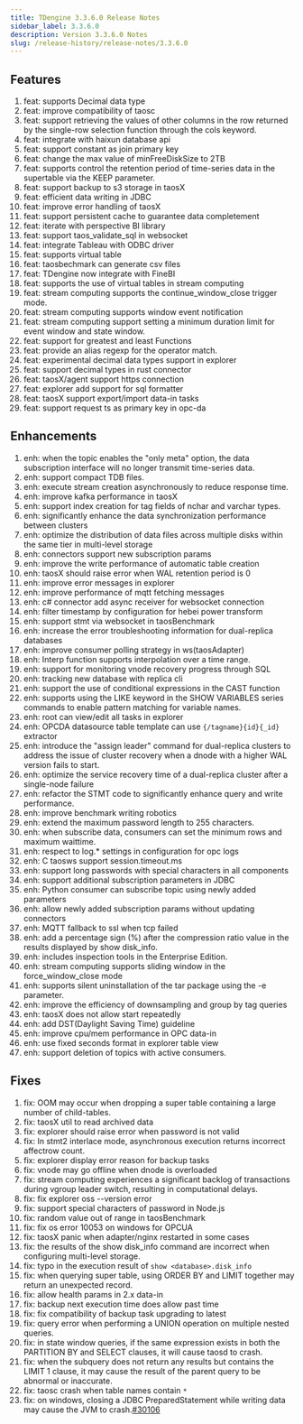 ```yaml
---
title: TDengine 3.3.6.0 Release Notes
sidebar_label: 3.3.6.0
description: Version 3.3.6.0 Notes
slug: /release-history/release-notes/3.3.6.0
---
```


## Features
  1. feat: supports Decimal data type
  2. feat: improve compatibility of taosc
  3. feat: support retrieving the values of other columns in the row returned by the single-row selection function through the cols keyword.
  4. feat: integrate with haixun database api
  5. feat: support constant as join primary key
  6. feat: change the max value of minFreeDiskSize to 2TB
  7. feat: supports control the retention period of time-series data in the supertable via the KEEP parameter.
  8. feat: support backup to s3 storage in taosX
  9. feat: efficient data writing in JDBC
 10. feat: improve error handling of taosX
 11. feat: support persistent cache to guarantee data completement 
 12. feat: iterate with perspective BI library
 13. feat: support taos_validate_sql in websocket
 14. feat: integrate Tableau with ODBC driver
 15. feat: supports virtual table
 16. feat: taosbechmark can generate csv files
 17. feat: TDengine now integrate with FineBI
 18. feat: supports the use of virtual tables in stream computing
 19. feat: stream computing supports the continue_window_close trigger mode.
 20. feat: stream computing supports window event notification
 21. feat: stream computing support setting a minimum duration limit for event window and state window.
 22. feat: support for greatest and least Functions
 23. feat: provide an alias regexp for the operator match.
 24. feat: experimental decimal data types support in explorer
 25. feat: support decimal types in rust connector
 26. feat: taosX/agent support https connection
 27. feat: explorer add support for sql formatter
 28. feat: taosX support export/import data-in tasks
 29. feat: support request ts as primary key in opc-da

## Enhancements
  1. enh: when the topic enables the "only meta" option, the data subscription interface will no longer transmit time-series data.
  2. enh: support compact TDB files.
  3. enh: execute stream creation asynchronously to reduce response time.
  4. enh: improve kafka performance in taosX
  5. enh: support index creation for tag fields of nchar and varchar types.
  6. enh: significantly enhance the data synchronization performance between clusters
  7. enh: optimize the distribution of data files across multiple disks within the same tier in multi-level storage
  8. enh: connectors support new subscription params
  9. enh: improve the write performance of automatic table creation
 10. enh: taosX should raise error when WAL retention period is 0 
 11. enh: improve error messages in explorer
 12. enh: improve performance of mqtt fetching messages
 13. enh: c# connector add async receiver for websocket connection
 14. enh: filter timestamp by configuration for hebei power transform
 15. enh: support stmt via websocket in taosBenchmark
 16. enh: increase the error troubleshooting information for dual-replica databases
 17. enh: improve consumer polling strategy in  ws(taosAdapter)
 18. enh: Interp function supports interpolation over a time range.
 19. enh: support for monitoring vnode recovery progress through SQL
 20. enh: tracking new database with replica cli
 21. enh: support the use of conditional expressions in the CAST function
 22. enh: supports using the LIKE keyword in the SHOW VARIABLES series commands to enable pattern matching for variable names.
 23. enh: root can view/edit all tasks in explorer
 24. enh: OPCDA datasource table template can use  `{/tagname}{id}{_id}` extractor
 25. enh: introduce the "assign leader" command for dual-replica clusters to address the issue of cluster recovery when a dnode with a higher WAL version fails to start.
 26. enh: optimize the service recovery time of a dual-replica cluster after a single-node failure
 27. enh: refactor the STMT code to significantly enhance query and write performance.
 28. enh: improve benchmark writing robotics
 29. enh: extend the maximum password length to 255 characters.
 30. enh: when subscribe data, consumers can set the minimum rows and maximum waittime.
 31. enh: respect to log.* settings in configuration for opc logs
 32. enh: C taosws support session.timeout.ms
 33. enh: support long passwords with special characters in all components
 34. enh: support additional subscription parameters in JDBC
 35. enh: Python consumer can subscribe topic using newly added parameters
 36. enh: allow newly added subscription params without updating connectors 
 37. enh: MQTT fallback to ssl when tcp failed
 38. enh: add a percentage sign (%) after the compression ratio value in the results displayed by show disk_info.
 39. enh: includes inspection tools in the Enterprise Edition.
 40. enh: stream computing supports sliding window in the force_window_close mode
 41. enh: supports silent uninstallation of the tar package using the -e parameter.
 42. enh: improve the efficiency of downsampling and group by tag queries
 43. enh: taosX does not allow start repeatedly
 44. enh: add DST(Daylight Saving Time) guideline
 45. enh: improve cpu/mem performance in OPC data-in
 46. enh: use fixed seconds format in explorer table view
 47. enh: support deletion of topics with active consumers.

## Fixes
  1. fix: OOM may occur when dropping a super table containing a large number of child-tables.
  2. fix: taosX util to read archived data
  3. fix: explorer should raise error when password is not valid
  4. fix: In stmt2 interlace mode, asynchronous execution returns incorrect affectrow count.
  5. fix: explorer display error reason for backup tasks
  6. fix: vnode may go offline when dnode is overloaded
  7. fix: stream computing experiences a significant backlog of transactions during vgroup leader switch, resulting in computational delays.
  8. fix: fix explorer oss --version error
  9. fix: support special characters of password in Node.js
 10. fix: random value out of range in taosBenchmark
 11. fix: fix os error 10053 on windows for OPCUA
 12. fix: taosX panic when adapter/nginx restarted in some cases
 13. fix: the results of the show disk_info command are incorrect when configuring multi-level storage.
 14. fix: typo in the execution result of `show <database>.disk_info`
 15. fix: when querying super table, using ORDER BY and LIMIT together may return an unexpected record.
 16. fix: allow health params in 2.x data-in 
 17. fix: backup next execution time does allow past time
 18. fix: fix compatibility of backup task upgrading to latest
 19. fix: query error when performing a UNION operation on multiple nested queries.
 20. fix: in state window queries, if the same expression exists in both the PARTITION BY and SELECT clauses, it will cause taosd to crash.
 21. fix: when the subquery does not return any results but contains the LIMIT 1 clause, it may cause the result of the parent query to be abnormal or inaccurate.
 22. fix: taosc crash when table names contain `*`
 23. fix: on windows, closing a JDBC PreparedStatement while writing data may cause the JVM to crash.[#30106](https://github.com/taosdata/TDengine/issues/30106)

